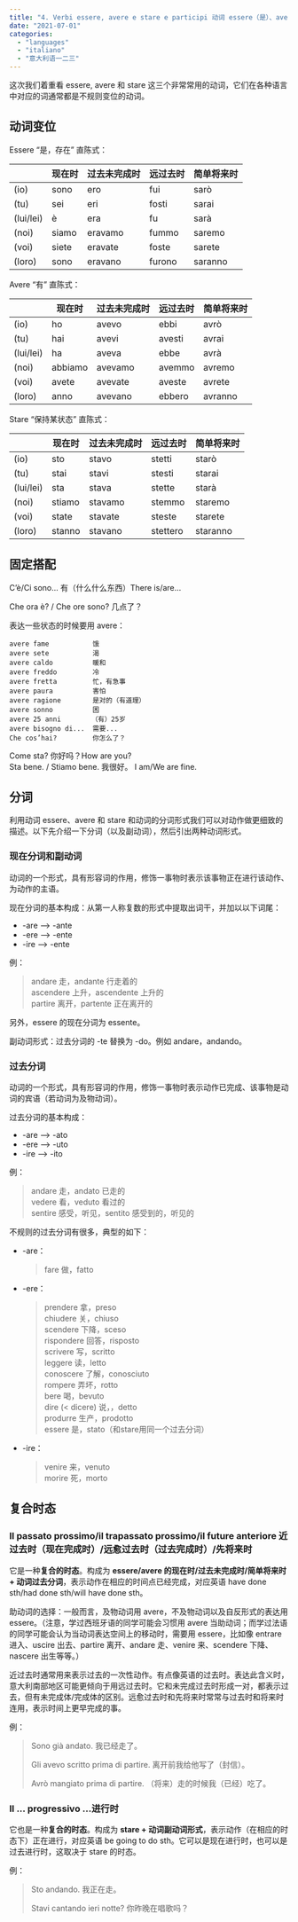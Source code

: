```yaml
---
title: "4. Verbi essere, avere e stare e participi 动词 essere（是）、avere（有）和 stare（保持某状态）和分词"
date: "2021-07-01"
categories: 
  - "languages"
  - "italiano"
  - "意大利语一二三"
---
```


这次我们着重看 essere, avere 和 stare 这三个非常常用的动词，它们在各种语言中对应的词通常都是不规则变位的动词。

## 动词变位

Essere “是，存在” 直陈式：

|           | 现在时  | 过去未完成时 | 远过去时 | 简单将来时
| - | - | - | - | - |
| (io)      | sono   | ero        | fui     | sarò
| (tu)      | sei    | eri        | fosti   | sarai
| (lui/lei) | è      | era        | fu      | sarà
| (noi)     | siamo  | eravamo    | fummo   | saremo
| (voi)     | siete  | eravate    | foste   | sarete
| (loro)    | sono   | eravano    | furono  | saranno

Avere “有” 直陈式：

|           | 现在时   | 过去未完成时 | 远过去时 | 简单将来时
| - | - | - | - | - |
| (io)      | ho      | avevo      | ebbi    | avrò
| (tu)      | hai     | avevi      | avesti  | avrai
| (lui/lei) | ha      | aveva      | ebbe    | avrà
| (noi)     | abbiamo | avevamo    | avemmo  | avremo
| (voi)     | avete   | avevate    | aveste  | avrete
| (loro)    | anno    | avevano    | ebbero  | avranno

Stare “保持某状态” 直陈式：

|           | 现在时  | 过去未完成时 | 远过去时  | 简单将来时
| - | - | - | - | - |
| (io)      | sto     | stavo     | stetti   | starò
| (tu)      | stai    | stavi     | stesti   | starai
| (lui/lei) | sta     | stava     | stette   | starà
| (noi)     | stiamo  | stavamo   | stemmo   | staremo
| (voi)     | state   | stavate   | steste   | starete
| (loro)    | stanno  | stavano   | stettero | staranno

## 固定搭配

C’è/Ci sono...   有（什么什么东西）There is/are…

Che ora è? / Che ore sono? 几点了？

表达一些状态的时候要用 avere：
```
avere fame           饿  
avere sete           渴  
avere caldo          暖和  
avere freddo         冷  
avere fretta         忙，有急事  
avere paura          害怕  
avere ragione        是对的（有道理）  
avere sonno          困  
avere 25 anni　      （有）25岁   
avere bisogno di...  需要...  
Che cos’hai?　　　    你怎么了？
```

Come sta?        你好吗？How are you?  
Sta bene. / Stiamo bene. 我很好。 I am/We are fine.

## 分词

利用动词 essere、avere 和 stare 和动词的分词形式我们可以对动作做更细致的描述。以下先介绍一下分词（以及副动词），然后引出两种动词形式。

### 现在分词和副动词

动词的一个形式，具有形容词的作用，修饰一事物时表示该事物正在进行该动作、为动作的主语。

现在分词的基本构成：从第一人称复数的形式中提取出词干，并加以以下词尾：
- -are --> -ante
- -ere --> -ente
- -ire  --> -ente

例：
> andare 走，andante 行走着的  
> ascendere 上升，ascendente 上升的  
> partire 离开，partente 正在离开的

另外，essere 的现在分词为 essente。

副动词形式：过去分词的 -te 替换为 -do。例如 andare，andando。

### 过去分词

动词的一个形式，具有形容词的作用，修饰一事物时表示动作已完成、该事物是动词的宾语（若动词为及物动词）。

过去分词的基本构成：
- -are --> -ato
- -ere --> -uto
- -ire  --> -ito

例：
> andare 走，andato 已走的  
> vedere 看，veduto 看过的  
> sentire 感受，听见，sentito 感受到的，听见的  

不规则的过去分词有很多，典型的如下：
- -are：
  > fare 做，fatto
- -ere：
  > prendere 拿，preso  
    chiudere 关，chiuso  
    scendere 下降，sceso  
    rispondere 回答，risposto  
    scrivere 写，scritto  
    leggere 读，letto  
    conoscere 了解，conosciuto  
    rompere 弄坏，rotto  
    bere 喝，bevuto  
    dire (< dicere) 说，，detto  
    produrre 生产，prodotto  
    essere 是，stato（和stare用同一个过去分词）
- -ire：
  > venire 来，venuto  
    morire 死，morto

## 复合时态

### Il passato prossimo/il trapassato prossimo/il future anteriore 近过去时（现在完成时）/远愈过去时（过去完成时）/先将来时

它是一种**复合的时态**。构成为 **essere/avere 的现在时/过去未完成时/简单将来时 + 动词过去分词**，表示动作在相应的时间点已经完成，对应英语 have done sth/had done sth/will have done sth。

助动词的选择：一般而言，及物动词用 avere，不及物动词以及自反形式的表达用 essere。（注意，学过西班牙语的同学可能会习惯用 avere 当助动词；而学过法语的同学可能会认为当动词表达空间上的移动时，需要用 essere，比如像 entrare 进入、uscire 出去、partire 离开、andare 走、venire 来、scendere 下降、nascere 出生等等。）

近过去时通常用来表示过去的一次性动作。有点像英语的过去时。表达此含义时，意大利南部地区可能更倾向于用远过去时。它和未完成过去时形成一对，都表示过去，但有未完成体/完成体的区别。远愈过去时和先将来时常常与过去时和将来时连用，表示时间上更早完成的事。

例：
> Sono già andato. 我已经走了。 
> 
> Gli avevo scritto prima di partire. 离开前我给他写了（封信）。 
> 
> Avrò mangiato prima di partire. （将来）走的时候我（已经）吃了。

### Il ... progressivo ...进行时

它也是一种**复合的时态**。构成为 **stare + 动词副动词形式**，表示动作（在相应的时态下）正在进行，对应英语 be going to do sth。它可以是现在进行时，也可以是过去进行时，这取决于 stare 的时态。

例：
> Sto andando. 我正在走。
>
> Stavi cantando ieri notte? 你昨晚在唱歌吗？
